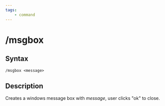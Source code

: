 ```yaml
---
tags:
    - command
---
```

# /msgbox

## Syntax
<!--cmd-syntax-start-->
```eqcommand
/msgbox <message>
```
<!--cmd-syntax-end-->

## Description
<!--cmd-desc-start-->
Creates a windows message box with _message_, user clicks "ok" to close.
<!--cmd-desc-end-->
